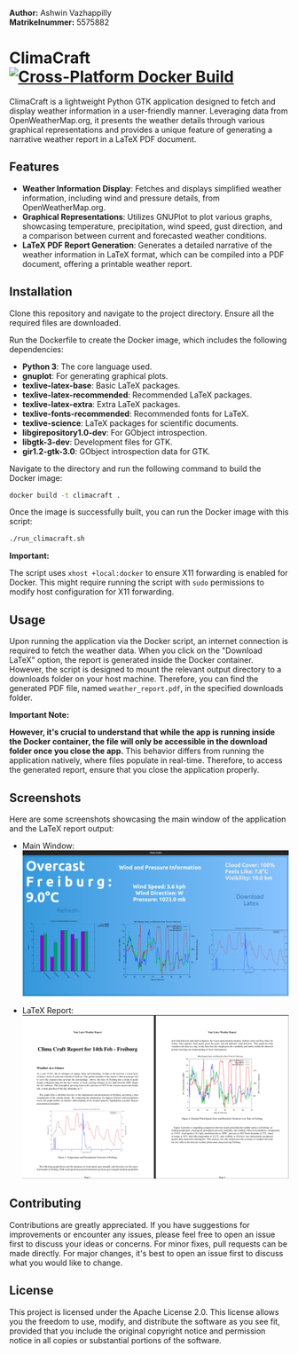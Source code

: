**Author:** Ashwin Vazhappilly  
**Matrikelnummer:** 5575882  

# ClimaCraft [![Cross-Platform Docker Build](https://github.com/ashdriod/ClimaCraft/actions/workflows/main.yml/badge.svg)](https://github.com/ashdriod/ClimaCraft/actions/workflows/main.yml)

ClimaCraft is a lightweight Python GTK application designed to fetch and display weather information in a user-friendly manner. Leveraging data from OpenWeatherMap.org, it presents the weather details through various graphical representations and provides a unique feature of generating a narrative weather report in a LaTeX PDF document.

## Features

- **Weather Information Display**: Fetches and displays simplified weather information, including wind and pressure details, from OpenWeatherMap.org.
- **Graphical Representations**: Utilizes GNUPlot to plot various graphs, showcasing temperature, precipitation, wind speed, gust direction, and a comparison between current and forecasted weather conditions.
- **LaTeX PDF Report Generation**: Generates a detailed narrative of the weather information in LaTeX format, which can be compiled into a PDF document, offering a printable weather report.





## Installation

Clone this repository and navigate to the project directory. Ensure all the required files are downloaded.

Run the Dockerfile to create the Docker image, which includes the following dependencies:

- **Python 3**: The core language used.
- **gnuplot**: For generating graphical plots.
- **texlive-latex-base**: Basic LaTeX packages.
- **texlive-latex-recommended**: Recommended LaTeX packages.
- **texlive-latex-extra**: Extra LaTeX packages.
- **texlive-fonts-recommended**: Recommended fonts for LaTeX.
- **texlive-science**: LaTeX packages for scientific documents.
- **libgirepository1.0-dev**: For GObject introspection.
- **libgtk-3-dev**: Development files for GTK.
- **gir1.2-gtk-3.0**: GObject introspection data for GTK.

Navigate to the directory and run the following command to build the Docker image:

```bash
docker build -t climacraft .
```

Once the image is successfully built, you can run the Docker image with this script:

```bash
./run_climacraft.sh
```

**Important:**

The script uses `xhost +local:docker` to ensure X11 forwarding is enabled for Docker. This might require running the script with `sudo` permissions to modify host configuration for X11 forwarding.


## Usage

Upon running the application via the Docker script, an internet connection is required to fetch the weather data. When you click on the "Download LaTeX" option, the report is generated inside the Docker container. However, the script is designed to mount the relevant output directory to a downloads folder on your host machine. Therefore, you can find the generated PDF file, named `weather_report.pdf`, in the specified downloads folder.

**Important Note:**

**However, it's crucial to understand that while the app is running inside the Docker container, the file will only be accessible in the download folder once you close the app.** This behavior differs from running the application natively, where files populate in real-time. Therefore, to access the generated report, ensure that you close the application properly.



## Screenshots

Here are some screenshots showcasing the main window of the application and the LaTeX report output:

- Main Window:
  ![Main Window](data/Screenshots/Mainwindow.png)

- LaTeX Report:
  ![LaTeX Report](data/Screenshots/Latexreport.png)

## Contributing

Contributions are greatly appreciated. If you have suggestions for improvements or encounter any issues, please feel free to open an issue first to discuss your ideas or concerns. For minor fixes, pull requests can be made directly. For major changes, it's best to open an issue first to discuss what you would like to change.

## License

This project is licensed under the Apache License 2.0. This license allows you the freedom to use, modify, and distribute the software as you see fit, provided that you include the original copyright notice and permission notice in all copies or substantial portions of the software.
